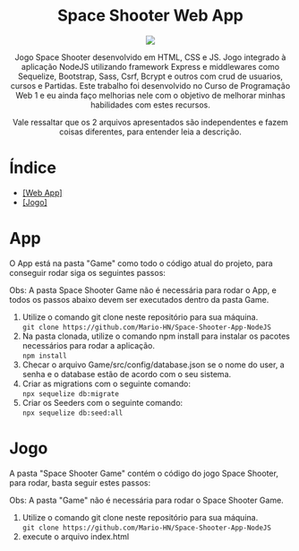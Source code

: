 <h1 align="center"> Space Shooter Web App </h1>

<p align="center">
<img src="http://img.shields.io/static/v1?label=STATUS&message=EM%20DESENVOLVIMENTO&color=GREEN&style=for-the-badge"/>
</p>

<p align="center"> Jogo Space Shooter desenvolvido em HTML, CSS e JS. Jogo integrado à aplicação NodeJS utilizando framework Express e middlewares como Sequelize, Bootstrap, Sass, Csrf, Bcrypt e outros com crud de usuarios, cursos e Partidas. Este trabalho foi desenvolvido no Curso de Programação Web 1 e eu ainda faço melhorias nele com o objetivo de melhorar minhas habilidades com estes recursos.
</p>
<p align="center"> Vale ressaltar que os 2 arquivos apresentados são independentes e fazem coisas diferentes, para entender leia a descrição.
</p>

# Índice 

* <a href="#App"> [Web App] </a>
* <a href="#Jogo"> [Jogo] </a>

# App 

<p>O App está na pasta "Game" como todo o código atual do projeto, para conseguir rodar siga os seguintes passos:<p>

<p>Obs: A pasta Space Shooter Game não é necessária para rodar o App, e todos os passos abaixo devem ser executados dentro da pasta Game.<p>

1. Utilize o comando git clone neste repositório para sua máquina. <br> ```git clone https://github.com/Mario-HN/Space-Shooter-App-NodeJS```<br>
2. Na pasta clonada, utilize o comando npm install para instalar os pacotes necessários para rodar a aplicação. <br> ```npm install```<br>
3. Checar o arquivo Game/src/config/database.json se o nome do user, a senha e o database estão de acordo com o seu sistema. <br>
4. Criar as migrations com o seguinte comando: <br> ```npx sequelize db:migrate``` <br>
5. Criar os Seeders com o seguinte comando: <br> ```npx sequelize db:seed:all``` <br>

# Jogo

<p>A pasta "Space Shooter Game" contém o código do jogo Space Shooter, para rodar, basta seguir estes passos:<p>
  
<p>Obs: A pasta "Game" não é necessária para rodar o Space Shooter Game.<p>

1. Utilize o comando git clone neste repositório para sua máquina. <br> ```git clone https://github.com/Mario-HN/Space-Shooter-App-NodeJS```<br>
2. execute o arquivo index.html
